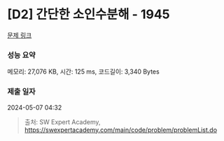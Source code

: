# [D2] 간단한 소인수분해 - 1945 

[문제 링크](https://swexpertacademy.com/main/code/problem/problemDetail.do?contestProbId=AV5Pl0Q6ANQDFAUq) 

### 성능 요약

메모리: 27,076 KB, 시간: 125 ms, 코드길이: 3,340 Bytes

### 제출 일자

2024-05-07 04:32



> 출처: SW Expert Academy, https://swexpertacademy.com/main/code/problem/problemList.do
